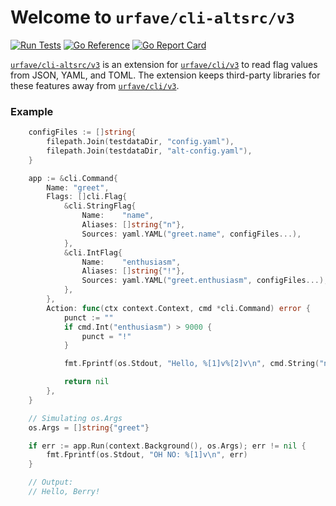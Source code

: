 # Welcome to `urfave/cli-altsrc/v3`

[![Run Tests](https://github.com/urfave/cli-altsrc/actions/workflows/main.yml/badge.svg)](https://github.com/urfave/cli-altsrc/actions/workflows/main.yml)
[![Go Reference](https://pkg.go.dev/badge/github.com/urfave/cli-altsrc/v3.svg)](https://pkg.go.dev/github.com/urfave/cli-altsrc/v3)
[![Go Report Card](https://goreportcard.com/badge/github.com/urfave/cli-altsrc/v3)](https://goreportcard.com/report/github.com/urfave/cli-altsrc/v3)

[`urfave/cli-altsrc/v3`](https://pkg.go.dev/github.com/urfave/cli-altsrc/v3) is an extension for [`urfave/cli/v3`] to read
flag values from JSON, YAML, and TOML. The extension keeps third-party libraries for these features away from [`urfave/cli/v3`].

[`urfave/cli/v3`]: https://github.com/urfave/cli

### Example

```go
	configFiles := []string{
		filepath.Join(testdataDir, "config.yaml"),
		filepath.Join(testdataDir, "alt-config.yaml"),
	}

	app := &cli.Command{
		Name: "greet",
		Flags: []cli.Flag{
			&cli.StringFlag{
				Name:    "name",
				Aliases: []string{"n"},
				Sources: yaml.YAML("greet.name", configFiles...),
			},
			&cli.IntFlag{
				Name:    "enthusiasm",
				Aliases: []string{"!"},
				Sources: yaml.YAML("greet.enthusiasm", configFiles...),
			},
		},
		Action: func(ctx context.Context, cmd *cli.Command) error {
			punct := ""
			if cmd.Int("enthusiasm") > 9000 {
				punct = "!"
			}

			fmt.Fprintf(os.Stdout, "Hello, %[1]v%[2]v\n", cmd.String("name"), punct)

			return nil
		},
	}

	// Simulating os.Args
	os.Args = []string{"greet"}

	if err := app.Run(context.Background(), os.Args); err != nil {
		fmt.Fprintf(os.Stdout, "OH NO: %[1]v\n", err)
	}

	// Output:
	// Hello, Berry!
```

